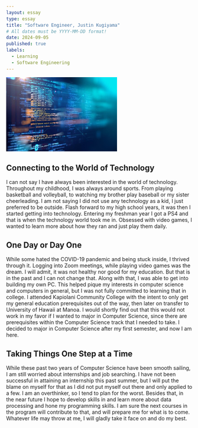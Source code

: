 ```yaml
---
layout: essay
type: essay
title: "Software Engineer, Justin Kugiyama"
# All dates must be YYYY-MM-DD format!
date: 2024-09-05
published: true
labels:
  - Learning
  - Software Engineering
---
```


<img width="300px" class="rounded float-start pe-4" src="../img/coding.jpg">

##  Connecting to the World of Technology

I can not say I have always been interested in the world of technology. Throughout my childhood, I was always around sports. From playing basketball and volleyball, to watching my brother play baseball or my sister cheerleading. I am not saying I did not use any technology as a kid, I just preferred to be outside. Flash forward to my high school years, it was then I started getting into technology. Entering my freshman year I got a PS4 and that is when the technology world took me in. Obsessed with video games, I wanted to learn more about how they ran and just play them daily. 

## One Day or Day One

While some hated the COVID-19 pandemic and being stuck inside, I thrived through it. Logging into Zoom meetings, while playing video games was the dream. I will admit, it was not healthy nor good for my education. But that is in the past and I can not change that. Along with that, I was able to get into building my own PC. This helped pique my interests in computer science and computers in general, but I was not fully committed to learning that in college. I attended Kapiolani Community College with the intent to only get my general education prerequisites out of the way, then later on transfer to University of Hawaii at Manoa. I would shortly find out that this would not work in my favor if I wanted to major in Computer Science, since there are prerequisites within the Computer Science track that I needed to take. I decided to major in Computer Science after my first semester, and now I am here. 

## Taking Things One Step at a Time

While these past two years of Computer Science have been smooth sailing, I am still worried about internships and job searching. I have not been successful in attaining an internship this past summer, but I will put the blame on myself for that as I did not put myself out there and only applied to a few. I am an overthinker, so I tend to plan for the worst. Besides that, in the near future I hope to develop skills in and learn more about data processing and hone my programming skills. I am sure the next courses in the program will contribute to that, and will prepare me for what is to come. Whatever life may throw at me, I will gladly take it face on and do my best.
